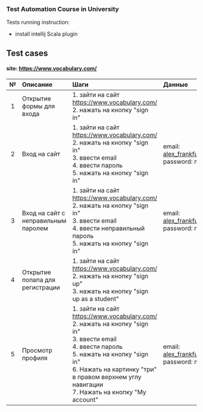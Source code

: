 ### Test Automation Course in University

Tests running instruction:
  * install intellij Scala plugin

## Test cases
#### site: https://www.vocabulary.com/


| № | Описание | Шаги | Данные | Ожидаемый результат |
| :---: | :--- | :--- | :--- | :--- |
| 1 | Открытие формы для входа | 1. зайти на сайт https://www.vocabulary.com/ <br />2. нажать на кнопку "sign in" |  | Откроется форма для входа |
| 2 | Вход на сайт | 1. зайти на сайт https://www.vocabulary.com/ <br />2. нажать на кнопку "sign in" <br />3. ввести email <br />4. ввести пароль <br />5. нажать на кнопку "sign in" | email: alex_frankfurt@mail.ru  <br />password: might39 | Переход на главную страницу, nickname == Alex A. |
| 3 | Вход на сайт с неправильным паролем | 1. зайти на сайт https://www.vocabulary.com/ <br />2. нажать на кнопку "sign in" <br />3. ввести email <br />4. ввести неправильный пароль <br />5. нажать на кнопку "sign in" | email: alex_frankfurt@mail.ru <br />password: notVal1d | появление сообщения "Sorry, we don't recognize that username and password." |
| 4 | Открытие попапа для регистрации | 1. зайти на сайт https://www.vocabulary.com/ <br />2. нажать на кнопку "sign up" <br/> 3. нажать на кнопку  "sign up as a student" |  | Откроется форма для регистрации, появится кнопка с надписью "create your account" |
| 5 | Просмотр профиля | 1. зайти на сайт https://www.vocabulary.com/ <br />2. нажать на кнопку "sign in" <br />3. ввести email <br />4. ввести пароль <br />5. нажать на кнопку "sign in" <br />6. Нажать на картинку "три" в правом верхнем углу навигации <br/> 7. Нажать на кнопку "My account" | email: alex_frankfurt@mail.ru <br />password: might39 | Переход на https://lingualeo.com/ru/profile |
